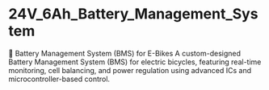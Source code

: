 # 24V_6Ah_Battery_Management_System
🔋 Battery Management System (BMS) for E-Bikes A custom-designed Battery Management System (BMS) for electric bicycles, featuring real-time monitoring, cell balancing, and power regulation using advanced ICs and microcontroller-based control.
